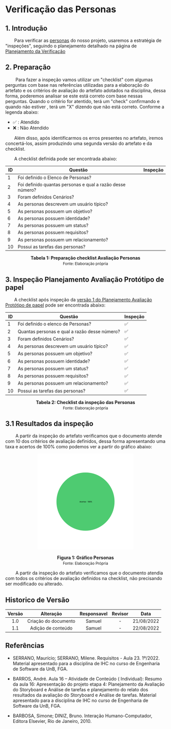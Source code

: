 # Verificação das Personas

## 1. Introdução

&emsp;&emsp;Para verificar as [personas](../analiseRequisitos/personas.md) do nosso projeto, usaremos a estratégia de "inspeções", seguindo o planejamento detalhado na página de [Planejamento da Verificação](../verificacao/planejamento.md)

## 2. Preparação

&emsp;&emsp; Para fazer a inspeção vamos utilizar um "checklist" com algumas perguntas com base nas referências utilizadas para a elaboração do artefato e os critérios de avaliação do artefato adotados na disciplina, dessa forma, poderemos analisar se este está correto com base nessas perguntas. Quando o critério for atentido, terá um "check" confirmando e quando não estiver , terá um "X" dizendo que não está correto. Conforme a legenda abaixo:

- ✅ : Atendido
- ❌ : Não Atendido

&emsp;&emsp;Além disso, após identificarmos os erros presentes no artefato, iremos concertá-los, assim produzindo uma segunda versão do artefato e da checklist.

&emsp;&emsp;A checklist definida pode ser encontrada abaixo:

<center>

|ID|Questão| Inspeção |
|-----------|-------------|-------------|
| 1 | Foi definido o Elenco de Personas? ||
| 2 | Foi definido quantas personas e qual a razão desse número?||
| 3 | Foram definidos Cenários?||
| 4 | As personas descrevem um usuário típico?||
| 5 | As personas possuem um objetivo?||
| 6 | As personas possuem identidade?||
| 7 | As personas possuem um status?||
| 8 | As personas possuem requisitos?||
| 9 | As personas possuem um relacionamento?||
| 10 | Possui as tarefas das personas?||



</center>

<figcaption align='center'>
    <b>Tabela 1: Preparação checklist Avaliação Personas </b>
    <br><small> Fonte: Elaboração própria</small>
</figcaption>


## 3. Inspeção Planejamento Avaliação Protótipo de papel

&emsp;&emsp;A checklist após inspeção da [versão 1 do Planejamento Avaliação Protótipo de papel](../prototipo_papel_doc/PlanejamentoAvaliPropPapel.md) pode ser encontrada abaixo:

<center>

|ID|Questão| Inspeção |
|-----------|-------------|-------------|
| 1 | Foi definido o elenco de Personas? | ✅ |
| 2 | Quantas personas e qual a razão desse número?|✅|
| 3 | Foram definidos Cenários?|✅|
| 4 | As personas descrevem um usuário típico?|✅|
| 5 | As personas possuem um objetivo?|✅|
| 6 | As personas possuem identidade?|✅|
| 7 | As personas possuem um status?|✅|
| 8 | As personas possuem requisitos?|✅|
| 9 | As personas possuem um relacionamento?|✅|
| 10 | Possui as tarefas das personas?|✅|

</center>

<figcaption align='center'>
    <b>Tabela 2: Checklist da inspeção das Personas </b>
    <br><small> Fonte: Elaboração própria</small>
</figcaption>

## 3.1 Resultados da inspeção
&emsp;&emsp; A partir da inspeção do artefato verificamos que o documento atende com 10 dos critérios de avaliação definidos, dessa forma apresentando uma taxa e acertos de 100% como podemos ver a partir do gráfico abaixo:

<center>

![Grafico](../assets/graficosVerificacao/GraficoVerificacaoPlanejProtipV2.png)

</center>

<figcaption align='center'>
    <b>Figura 1: Gráfico Personas  </b>
    <br><small> Fonte: Elaboração Própria </small>
</figcaption>


&emsp;&emsp; A partir da inspeção do artefato verificamos que o documento atendia com todos os critérios de avaliação definidos na checklist, não precisando ser modificado ou alterado.

## Historico de Versão 

|    Versão    | Alteração| Responsavel        | Revisor     | Data
| :--------: | :----: | :------------------: | :-------------: |:----:|
| 1.0| Criação do documento | Samuel | - | 21/08/2022 |
| 1.1| Adição de conteúdo | Samuel | - | 22/08/2022 |

## Referências

- SERRANO, Maurício; SERRANO, Milene. Requisitos - Aula 23. 1º/2022. Material apresentado para a disciplina de IHC no curso de Engenharia de Software da UnB, FGA.

- BARROS, André. Aula 16 – Atividade de Conteúdo ( Individual): Resumo da aula 16: Apresentação do projeto etapa 4: Planejamento da Avaliação do Storyboard e Análise de tarefas e planejamento do relato dos resultados da avaliação do Storyboard e Análise de tarefas. Material apresentado para a disciplina de IHC no curso de Engenharia de Software da UnB, FGA.

- BARBOSA, Simone; DINIZ, Bruno. Interação Humano-Computador, Editora Elsevier, Rio de Janeiro, 2010. 